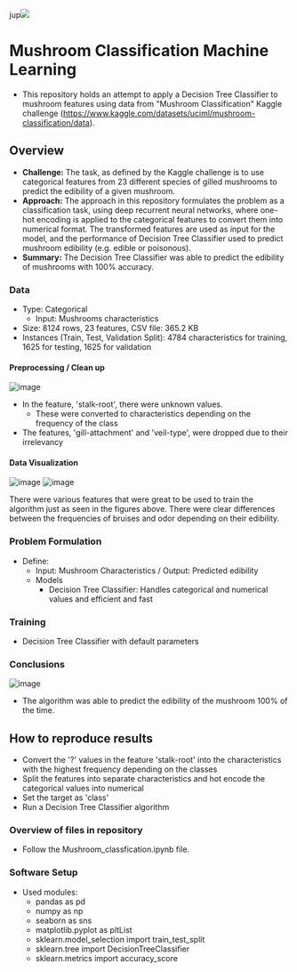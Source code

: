 jup![](UTA-DataScience-Logo.png)

# Mushroom Classification Machine Learning

* This repository holds an attempt to apply a Decision Tree Classifier to mushroom features using data from
"Mushroom Classification" Kaggle challenge (https://www.kaggle.com/datasets/uciml/mushroom-classification/data). 

## Overview

  * **Challenge:** The task, as defined by the Kaggle challenge is to use categorical features from 23 different species of gilled mushrooms to predict the edibility of a given mushroom.
  * **Approach:** The approach in this repository formulates the problem as a classification task, using deep recurrent neural networks, where one-hot encoding is applied to the categorical features to convert them into numerical format. The transformed features are used as input for the model, and the performance of Decision Tree Classifier used to predict mushroom edibility (e.g. edible or poisonous).
  * **Summary:** The Decision Tree Classifier was able to predict the edibility of mushrooms with 100% accuracy.

### Data

  * Type: Categorical
    * Input: Mushrooms characteristics
  * Size: 8124 rows, 23 features, CSV file: 365.2 KB
  * Instances (Train, Test, Validation Split): 4784 characteristics for training, 1625 for testing, 1625 for validation

#### Preprocessing / Clean up

![image](https://github.com/user-attachments/assets/5f9c2dcd-8a0c-4084-b47d-0801dc0657e0)
* In the feature, 'stalk-root', there were unknown values.
  * These were converted to characteristics depending on the frequency of the class
* The features, 'gill-attachment' and 'veil-type', were dropped due to their irrelevancy

#### Data Visualization

![image](https://github.com/user-attachments/assets/9c3abd8c-1f4e-4f03-aeea-bb89692d5edf)
![image](https://github.com/user-attachments/assets/15bac698-b851-4365-94a9-a31706f83ce9)

There were various features that were great to be used to train the algorithm just as seen in the figures above. There were clear differences between the frequencies of bruises and odor depending on their edibility.

### Problem Formulation

* Define:
  * Input: Mushroom Characteristics / Output: Predicted edibility
  * Models
    * Decision Tree Classifier: Handles categorical and numerical values and efficient and fast
    
### Training

* Decision Tree Classifier with default parameters

### Conclusions

![image](https://github.com/user-attachments/assets/c7ccacd4-f89d-4dcd-87ce-2a3d3564559c)

* The algorithm was able to predict the edibility of the mushroom 100% of the time. 

## How to reproduce results

* Convert the '?' values in the feature 'stalk-root' into the characteristics with the highest frequency depending on the classes
* Split the features into separate characteristics and hot encode the categorical values into numerical
* Set the target as 'class'
* Run a Decision Tree Classifier algorithm
  
### Overview of files in repository

* Follow the Mushroom_classfication.ipynb file.

### Software Setup
* Used modules:
  * pandas as pd
  * numpy as np
  * seaborn as sns
  * matplotlib.pyplot as pltList
  * sklearn.model_selection import train_test_split
  * sklearn.tree import DecisionTreeClassifier
  * sklearn.metrics import accuracy_score




